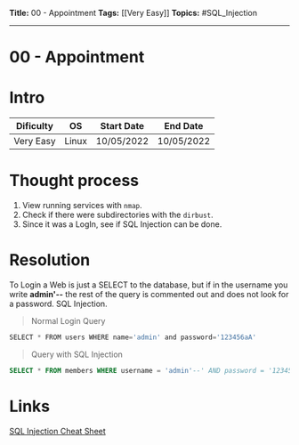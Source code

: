 **Title:** 00 - Appointment
**Tags:** [[Very Easy]]
**Topics:** #SQL_Injection 

---
# 00 - Appointment
# Intro
| Dificulty | OS | Start Date | End Date |
|---|---|---|---|
| Very Easy | Linux | 10/05/2022 | 10/05/2022 |


# Thought process
1. View running services with `nmap`.
2. Check if there were subdirectories with the `dirbust`.
3. Since it was a LogIn, see if SQL Injection can be done.


# Resolution
To Login a Web is just a SELECT to the database, but if in the username you write **admin'--** the rest of the query is commented out and does not look for a password. SQL Injection. 

> Normal Login Query
```sql
SELECT * FROM users WHERE name='admin' and password='123456aA'
```

> Query with SQL Injection
```sql
SELECT * FROM members WHERE username = 'admin'--' AND password = '123456aA'
```


# Links
[SQL Injection Cheat Sheet](https://www.invicti.com/blog/web-security/sql-injection-cheat-sheet/)
